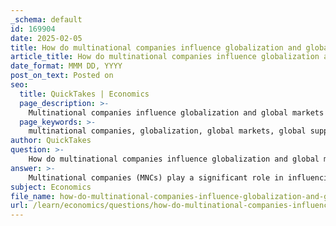 ```yaml
---
_schema: default
id: 169904
date: 2025-02-05
title: How do multinational companies influence globalization and global markets?
article_title: How do multinational companies influence globalization and global markets?
date_format: MMM DD, YYYY
post_on_text: Posted on
seo:
  title: QuickTakes | Economics
  page_description: >-
    Multinational companies influence globalization and global markets through global supply chains, market expansion, economic policy impact, technology transfer, cultural exchange, and geopolitical strategies.
  page_keywords: >-
    multinational companies, globalization, global markets, global supply chains, market expansion, economic policies, technology transfer, cultural exchange, geopolitical influence, economic power
author: QuickTakes
question: >-
    How do multinational companies influence globalization and global markets?
answer: >-
    Multinational companies (MNCs) play a significant role in influencing globalization and global markets through various mechanisms. Here are some key ways in which they exert this influence:\n\n1. **Global Supply Chains**: MNCs often establish extensive global supply chains that allow them to source materials and labor from different countries. This not only reduces production costs but also integrates various national economies into a single global market. For example, a company like Apple designs its products in the United States but manufactures components in countries like China, South Korea, and Japan, thereby creating a network of economic interdependence.\n\n2. **Market Expansion**: By operating in multiple countries, MNCs can tap into new markets, increasing their customer base and revenue potential. This expansion often leads to the introduction of foreign products and services into local markets, which can alter consumer preferences and local business practices. For instance, the presence of fast-food chains like McDonald's in various countries has influenced local eating habits and food culture.\n\n3. **Influence on Economic Policies**: MNCs can significantly impact the economic policies of host countries. They often lobby for favorable regulations, tax incentives, and trade agreements that benefit their operations. This can lead to shifts in local economic policies that prioritize the interests of these corporations over local businesses or labor considerations. For example, MNCs may advocate for lower tariffs on imported goods, which can affect domestic industries.\n\n4. **Technology Transfer and Innovation**: MNCs often bring advanced technologies and innovative practices to the countries in which they operate. This transfer of technology can enhance local productivity and competitiveness, contributing to economic growth. However, it can also lead to a dependency on foreign technology and expertise, which may stifle local innovation.\n\n5. **Cultural Exchange and Global Standards**: The operations of MNCs facilitate cultural exchange and the establishment of global standards in various industries. As these companies promote their brands and practices worldwide, they can influence local cultures and consumer behaviors. This can lead to a homogenization of markets, where local products and traditions may be overshadowed by global brands.\n\n6. **Geopolitical Influence**: MNCs can also play a role in geopolitical strategies. Their economic power can be leveraged by governments to achieve political objectives, such as forming trade alliances or imposing sanctions. For instance, the U.S. has used its economic influence through MNCs to exert pressure on countries like Iran, affecting their economic stability and political decisions.\n\nIn summary, multinational companies are pivotal in shaping globalization and global markets through their operations, economic influence, and ability to navigate complex regulatory environments. Their actions can lead to both positive outcomes, such as economic growth and technological advancement, and negative consequences, such as the undermining of local businesses and cultural identities.
subject: Economics
file_name: how-do-multinational-companies-influence-globalization-and-global-markets.md
url: /learn/economics/questions/how-do-multinational-companies-influence-globalization-and-global-markets
---
```


&nbsp;